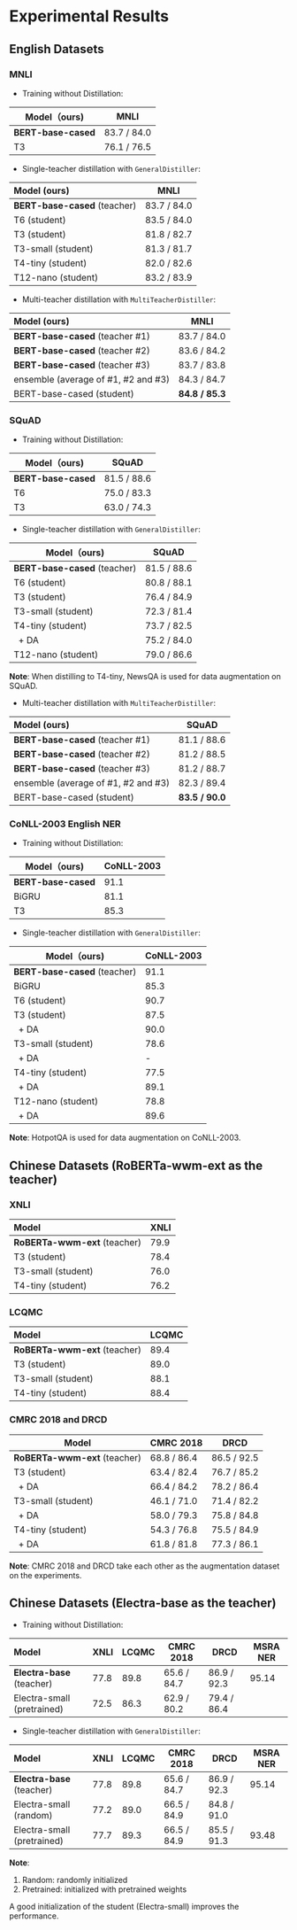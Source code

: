 # Experimental Results


## English Datasets

### MNLI

* Training without Distillation:

| Model（ours)  | MNLI |
| ------------- | ------------- |
| **BERT-base-cased** | 83.7 / 84.0   |
| T3                  | 76.1 / 76.5   |

* Single-teacher distillation with `GeneralDistiller`:

| Model (ours)         | MNLI           |
| :-------------       | -------------- |
| **BERT-base-cased** (teacher)  | 83.7 / 84.0    |
| T6 (student)                   | 83.5 / 84.0    |
| T3  (student)                  | 81.8 / 82.7    |
| T3-small (student)             | 81.3 / 81.7    |
| T4-tiny (student)              | 82.0 / 82.6    |
| T12-nano (student)             | 83.2 / 83.9    |

* Multi-teacher distillation with `MultiTeacherDistiller`:

| Model (ours)         | MNLI           |
| :-------------       | -------------- |
| **BERT-base-cased** (teacher #1)  | 83.7 / 84.0    |
| **BERT-base-cased** (teacher #2)  | 83.6 / 84.2    |
| **BERT-base-cased** (teacher #3)  | 83.7 / 83.8    |
| ensemble (average of #1, #2 and #3)  | 84.3 / 84.7    |
| BERT-base-cased (student)         | **84.8 / 85.3**|

### SQuAD

* Training without Distillation:

| Model（ours)  | SQuAD | 
| ------------- | ------------- |
| **BERT-base-cased** | 81.5 / 88.6   |
| T6            | 75.0 / 83.3   |
| T3            | 63.0 / 74.3   |

* Single-teacher distillation with `GeneralDistiller`:

| Model（ours)            | SQuAD | 
| -------------           | ------------- |
| **BERT-base-cased** (teacher) | 81.5 / 88.6   |
| T6 (student)            | 80.8 / 88.1   |
| T3 (student)            | 76.4 / 84.9   |
| T3-small (student)      | 72.3 / 81.4   |
| T4-tiny (student)       | 73.7 / 82.5   |
| &nbsp;&nbsp;+ DA        | 75.2 / 84.0   |
| T12-nano (student)      | 79.0 / 86.6   |

**Note**: When distilling to T4-tiny, NewsQA is used for data augmentation on SQuAD.

* Multi-teacher distillation with `MultiTeacherDistiller`:

| Model (ours)         | SQuAD          |
| :-------------       | -------------- |
| **BERT-base-cased** (teacher #1)  | 81.1 / 88.6    |
| **BERT-base-cased** (teacher #2)  | 81.2 / 88.5    |
| **BERT-base-cased** (teacher #3)  | 81.2 / 88.7    |
| ensemble (average of #1, #2 and #3)  | 82.3 / 89.4 |
| BERT-base-cased (student)         | **83.5 / 90.0**|

### CoNLL-2003 English NER

* Training without Distillation:

| Model（ours)  |  CoNLL-2003 |
| ------------- | ----------- |
| **BERT-base-cased** | 91.1  |
| BiGRU               | 81.1  |
| T3                  | 85.3  |

* Single-teacher distillation with `GeneralDistiller`:

| Model（ours)            | CoNLL-2003 | 
| -------------           | ------------- |
| **BERT-base-cased** (teacher) | 91.1    |
| BiGRU                   | 85.3 |
| T6 (student)            | 90.7 |
| T3 (student)            | 87.5 |
| &nbsp;&nbsp;+ DA        | 90.0 |
| T3-small (student)      | 78.6 |
| &nbsp;&nbsp;+ DA        | -    |
| T4-tiny (student)       | 77.5 |
| &nbsp;&nbsp;+ DA        | 89.1 |
| T12-nano (student)      | 78.8 |
| &nbsp;&nbsp;+ DA        | 89.6 |

**Note**: HotpotQA is used for data augmentation on CoNLL-2003.

## Chinese Datasets (RoBERTa-wwm-ext as the teacher)

### XNLI

| Model           | XNLI |
| :--------------- | ----------------- |
| **RoBERTa-wwm-ext** (teacher) | 79.9 |
| T3 (student)         | 78.4       |
| T3-small (student)   | 76.0       |
| T4-tiny (student)    | 76.2       |

### LCQMC

| Model            | LCQMC |
| :--------------- | ----------- |
| **RoBERTa-wwm-ext** (teacher) | 89.4        | 
| T3 (student)                  | 89.0        |
| T3-small (student)            | 88.1        |
| T4-tiny (student)             | 88.4        |

### CMRC 2018 and DRCD

| Model           | CMRC 2018 | DRCD |
| --------------- | ---------------- | ------------ |
| **RoBERTa-wwm-ext** (teacher) | 68.8 / 86.4      | 86.5 / 92.5  |
| T3 (student)                  | 63.4 / 82.4      | 76.7 / 85.2  |
| &nbsp;&nbsp;+ DA              | 66.4 / 84.2      | 78.2 / 86.4  |
| T3-small (student)            | 46.1 / 71.0      | 71.4 / 82.2  |
| &nbsp;&nbsp;+  DA             | 58.0 / 79.3      | 75.8 / 84.8  |
| T4-tiny (student)             | 54.3 / 76.8      | 75.5 / 84.9  |
| &nbsp;&nbsp;+  DA             | 61.8 / 81.8      | 77.3 / 86.1  |

**Note**: CMRC 2018 and DRCD take each other as the augmentation dataset on the experiments. 

## Chinese Datasets (Electra-base as the teacher)

* Training without Distillation:

| Model                      | XNLI       | LCQMC  | CMRC 2018     | DRCD         | MSRA NER|
|:---------------------------|------------|--------| --------------| -------------|---------|
| **Electra-base** (teacher) | 77.8       | 89.8   | 65.6 / 84.7   | 86.9 / 92.3  | 95.14   |
| Electra-small (pretrained) | 72.5       | 86.3   | 62.9 / 80.2   | 79.4 / 86.4  |         |

* Single-teacher distillation with `GeneralDistiller`:

| Model                       | XNLI       | LCQMC       | CMRC 2018       | DRCD         | MSRA NER |
| :---------------------------|------------|-------------|-----------------| -------------|----------|
| **Electra-base** (teacher)  | 77.8       | 89.8        | 65.6 / 84.7     | 86.9 / 92.3  | 95.14    |
| Electra-small (random)      | 77.2       | 89.0        | 66.5 / 84.9     | 84.8 / 91.0  |          |
| Electra-small (pretrained)  | 77.7       | 89.3        | 66.5 / 84.9     | 85.5 / 91.3  |93.48     |

**Note**: 

1. Random: randomly initialized
2. Pretrained: initialized with pretrained weights

A good initialization of the student (Electra-small) improves the performance.